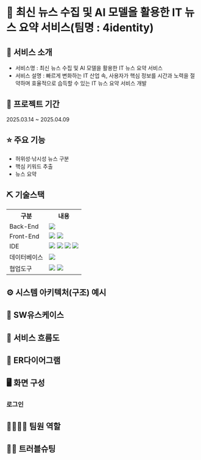# 📰 최신 뉴스 수집 및 AI 모델을 활용한 IT 뉴스 요약 서비스(팀명 : 4identity)

## 👀 서비스  소개
* 서비스명 : 최신 뉴스 수집 및 AI 모델을 활용한 IT 뉴스 요약 서비스
* 서비스 설명 : 빠르게 변화하는 IT 산업 속, 사용자가 핵심 정보를 시간과 노력을 절약하며 효율적으로 습득할 수 있는 IT 뉴스 요약 서비스 개발 

## 📅 프로젝트 기간
2025.03.14 ~ 2025.04.09

## ⭐ 주요 기능
* 허위성·낚시성 뉴스 구분
* 핵심 키워드 추출
* 뉴스 요약

## ⛏ 기술스택
<table>
    <tr>
        <th>구분</th>
        <th>내용</th>
    </tr>
    <tr>
        <td>Back-End</td>
        <td>
            <img src="https://img.shields.io/badge/SpringBoot-6ab04c?style=for-the-badge&logo=SpringBoot&logoColor=white"/>
        </td>
    </tr>
    <tr>
        <td>Front-End</td>
        <td>
            <img src="https://img.shields.io/badge/React-61DAFB?style=for-the-badge&logo=React&logoColor=black">
            <img src="https://img.shields.io/badge/HTML-E34F26?style=for-the-badge&logo=HTML5&logoColor=white"/>
        </td>
    </tr>
    <tr>
        <td>IDE</td>
        <td>
            <img src="https://img.shields.io/badge/VSCode-007ACC?style=for-the-badge&logo=VisualStudioCode&logoColor=white"/>
            <img src="https://img.shields.io/badge/Colab-ffbe76?style=for-the-badge&logo=Colab&logoColor=white"/>
            <img src="https://img.shields.io/badge/Jupyter-F37626?style=for-the-badge&logo=Jupyter&logoColor=white"/>
            <img src="https://img.shields.io/badge/IntelliJ IDEA-000000?style=for-the-badge&logo=IntelliJ IDEA&logoColor=white"/> 
        </td>
    </tr>
    <tr>
        <td>데이터베이스</td>
        <td>
            <img src="https://img.shields.io/badge/MySQL-4479A1?style=for-the-badge&logo=MySQL&logoColor=white"/>
        </td>
    </tr>
    <tr>
        <td>협업도구</td>
        <td>
            <img src="https://img.shields.io/badge/Notion-999999?style=for-the-badge&logo=Notion&logoColor=block"/>
            <img src="https://img.shields.io/badge/GitHub-181717?style=for-the-badge&logo=GitHub&logoColor=white"/>
        </td>
    </tr>
</table>


## ⚙ 시스템 아키텍처(구조) 예시 

## 📌 SW유스케이스

## 📌 서비스 흐름도

## 📌 ER다이어그램

## 🖥 화면 구성

### 로그인

## 👨‍👩‍👦‍👦 팀원 역할

## 🤾‍♂️ 트러블슈팅
